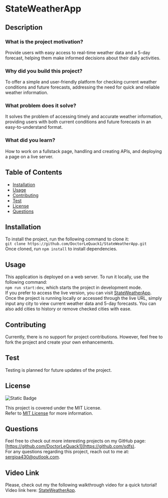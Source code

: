 # StateWeatherApp

## Description

### What is the project motivation?  
Provide users with easy access to real-time weather data and a 5-day forecast, helping them make informed decisions about their daily activities.

### Why did you build this project?  
To offer a simple and user-friendly platform for checking current weather conditions and future forecasts, addressing the need for quick and reliable weather information.

### What problem does it solve?  
It solves the problem of accessing timely and accurate weather information, providing users with both current conditions and future forecasts in an easy-to-understand format.

### What did you learn?  
How to work on a fullstack page, handling and creating APIs, and deploying a page on a live server.

## Table of Contents
- [Installation](#installation)
- [Usage](#usage)
- [Contributing](#contributing)
- [Test](#test)
- [License](#license)
- [Questions](#questions)

## Installation
To install the project, run the following command to clone it:  
`git clone https://github.com/DoctorLeQuack1/StateWeatherApp.git`  
Once cloned, run `npm install` to install dependencies.

## Usage
This application is deployed on a web server. To run it locally, use the following command:  
`npm run start:dev`, which starts the project in development mode.  
If you prefer to access the live version, you can visit [StateWeatherApp](https://stateweatherapp.onrender.com/).  
Once the project is running locally or accessed through the live URL, simply input any city to view current weather data and 5-day forecasts. You can also add cities to history or remove checked cities with ease.

## Contributing
Currently, there is no support for project contributions. However, feel free to fork the project and create your own enhancements.

## Test
Testing is planned for future updates of the project.

## License
![Static Badge](https://img.shields.io/badge/MIT-Licence-blue)

This project is covered under the MIT License.  
Refer to [MIT License](https://opensource.org/licenses/MIT) for more information.

## Questions
Feel free to check out more interesting projects on my GitHub page: [https://github.com/DoctorLeQuack1](https://github.com/sdfs).  
For any questions regarding this project, reach out to me at: [sergioa430@outlook.com](mailto:sdf@outlook.com).

## Video Link
Please, check out my the following walkthrough video for a quick tutorial!
Video link here: [StateWeatherApp](https://www.youtube.com/watch?v=jC-mr9yjWZs).
